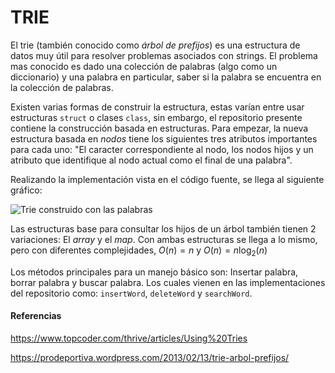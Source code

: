 # TRIE
El trie (también conocido como *árbol de prefijos*) es una estructura de datos muy útil para resolver problemas asociados con strings. El problema mas conocido es dado una colección de palabras (algo como un diccionario) y una palabra en particular, saber si la palabra se encuentra en la colección de palabras.

Existen varias formas de construir la estructura, estas varían entre usar estructuras `struct` o clases `class`, sin embargo, el repositorio presente contiene la construcción basada en estructuras. Para empezar, la nueva estructura basada en *nodos* tiene los siguientes tres atributos importantes para cada uno: "El caracter correspondiente al nodo, los nodos hijos y un atributo que identifique al nodo actual como el final de una palabra". 

Realizando la implementación vista en el código fuente, se llega al siguiente gráfico:

![Trie construido con las palabras](https://prodeportiva.files.wordpress.com/2013/02/triea.png?w=604)

Las estructuras base para consultar los hijos de un árbol también tienen 2 variaciones: El *array* y el *map*. Con ambas estructuras se llega a lo mismo, pero con diferentes complejidades, $O(n) = n$ y $O(n) = n\log_{2}(n)$

Los métodos principales para un manejo básico son: Insertar palabra, borrar palabra y buscar palabra. Los cuales vienen en las implementaciones del repositorio como: `insertWord`, `deleteWord` y `searchWord`.

#### Referencias

https://www.topcoder.com/thrive/articles/Using%20Tries

https://prodeportiva.wordpress.com/2013/02/13/trie-arbol-prefijos/
